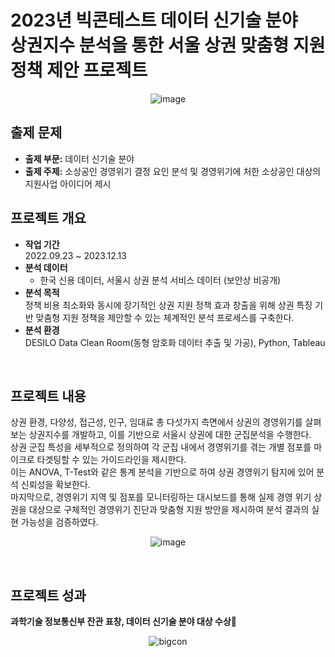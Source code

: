 # 2023년 빅콘테스트 데이터 신기술 분야 <br> 상권지수 분석을 통한 서울 상권 맞춤형 지원 정책 제안 프로젝트

<div align="center">
  
![image](https://github.com/jayjinnie/Customized-Commercial-Support-Policy/assets/65335952/ec42bf77-4c08-45a2-a7ca-5c7545c55e4c)
</div>

## 출제 문제
* **출제 부문:** 데이터 신기술 분야
* **출제 주제:** 소상공인 경영위기 결정 요인 분석 및 경영위기에 처한 소상공인 대상의 지원사업 아이디어 제시

## 프로젝트 개요
* **작업 기간**<br>
  2022.09.23 ~ 2023.12.13
* **분석 데이터** <br>
  * 한국 신용 데이터, 서울시 상권 분석 서비스 데이터 (보안상 비공개)
* **분석 목적** <br>
  정책 비용 최소화와 동시에 장기적인 상권 지원 정책 효과 창출을 위해 상권 특징 기반 맞춤형 지원 정책을 제안할 수 있는 체계적인 분석 프로세스를 구축한다.
* **분석 환경** <br>
  DESILO Data Clean Room(동형 암호화 데이터 추출 및 가공), Python, Tableau
<br>

## 프로젝트 내용
상권 환경, 다양성, 접근성, 인구, 임대료 총 다섯가지 측면에서 상권의 경영위기를 살펴보는 상권지수를 개발하고, 이를 기반으로 서울시 상권에 대한 군집분석을 수행한다. <br> 상권 군집 특성을 세부적으로 정의하여 각 군집 내에서 경영위기를 겪는 개별 점포를 마이크로 타겟팅할 수 있는 가이드라인을 제시한다. <br> 이는 ANOVA, T-Test와 같은 통계 분석을 기반으로 하여 상권 경영위기 탐지에 있어 분석 신뢰성을 확보한다. <br> 마지막으로, 경영위기 지역 및 점포를 모니터링하는 대시보드를 통해 실제 경영 위기 상권을 대상으로 구체적인 경영위기 진단과 맞춤형 지원 방안을 제시하여 분석 결과의 실현 가능성을 검증하였다.

<div align="center">
  
![image](https://github.com/jayjinnie/Customized-Commercial-Support-Policy/assets/65335952/20a7758f-22ee-430d-8b12-a3be5931fc00)
</div>

<br>

## 프로젝트 성과
**과학기술 정보통신부 잔관 표창, 데이터 신기술 분야 대상 수상🎉**
<div align="center">

![bigcon](https://github.com/jayjinnie/Customized-Commercial-Support-Policy/assets/65335952/52d962a5-2fd9-48dd-8cd7-dda1da6ee8bb)
</div>
